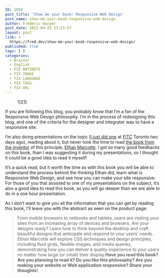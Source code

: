 ```yaml
---
ID: 2959
post_title: 'Show me your book: Responsive Web Design'
post_name: show-me-your-book-responsive-web-design
author: Frédéric Harper
post_date: 2012-04-25 13:23:57
layout: post
link: >
  https://fred.dev/show-me-your-book-responsive-web-design/
published: true
tags: [ ]
categories:
  - Brainer
  - English
  - FIX ANTIDOTE
  - FIX IMAGE
  - FIX LANGUAGE
  - FIX TAGS
  - FIX URL
---
```

<figure>![][1]</figure>
If you are following this blog, you probably know that I’m a fan of the Responsive Web Design philosophy. I’m in the process of redesigning this blog, and one of the criteria for the designer and integrator was to have a responsive site.

I’m also doing presentations on the topic ([I just did one][2] at <a href="https://www.fitc.ca/" target="_blank" rel="noopener noreferrer">FITC</a> Toronto two days ago), reading about it, but never took the time to read <a href="https://www.abookapart.com/products/responsive-web-design" target="_blank" rel="noopener noreferrer">the book from the inventor</a> of this principle, <a href="https://ethanmarcotte.com/" target="_blank" rel="noopener noreferrer">Ethan Marcotte</a>. I got so many good feedbacks on this book, than I was suggesting it during my presentations, so I thought it could be a good idea to read it myself!

It’s a quick read, but it worth the time as with this book you will be able to understand the process behind the thinking Ethan did, learn what is Responsive Web Design, and see how you can make your site responsive. For those of you that assisted to one of my presentations on the subject, it’s also a good idea to read this book, as you will go deeper than we are able to do in a one hour presentation.

As I don’t want to give you all the information that you can get by reading this book, I’ll leave you with the abstract as seen on the product page:

> From mobile browsers to netbooks and tablets, users are visiting your sites from an increasing array of devices and browsers. Are your designs ready? Learn how to think beyond the desktop and craft beautiful designs that anticipate and respond to your users’ needs. Ethan Marcotte will explore CSS techniques and design principles, including fluid grids, flexible images, and media queries, demonstrating how you can deliver a quality experience to your users no matter how large (or small) their display.**Have you read this book? Are you planning to read it? Do you like this philosophy? Are you making your website or Web application responsive? Share your thoughts!**

 [1]: http://fred.dev/wp-content/uploads/2012/04/RWD-feature.png "RWD-feature"
 [2]: http://fred.dev/responsive-web-design-get-the-best-of-your-design-at-fitc-toronto/ "Responsive Web Design, get the best of your design at FITC Toronto"